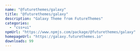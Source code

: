 ```yaml
---
name: "@futurethemes/galaxy"
title: "@futurethemes/galaxy"
description: "Galaxy Theme from FutureThemes"
categories:
  - "css+ui"
npmUrl: "https://www.npmjs.com/package/@futurethemes/galaxy"
homepageUrl: "https://galaxy.futurethemes.io"
downloads: 99
---
```

